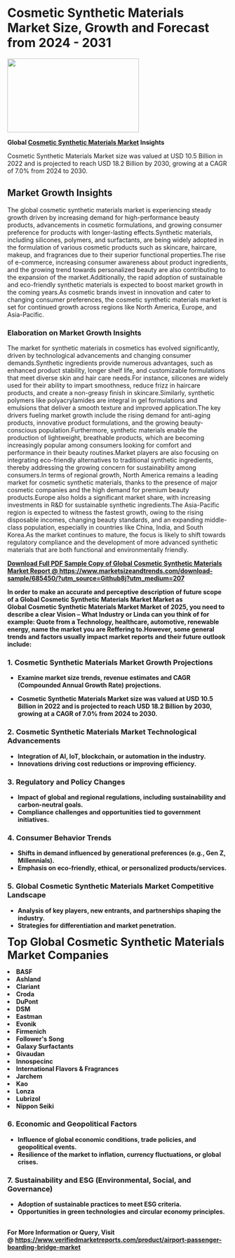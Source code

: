 <H1>Cosmetic Synthetic Materials Market Size, Growth and Forecast from 2024 - 2031</H1><img class="aligncenter size-medium wp-image-584254" src="https://thirdeyenews.in/wp-content/uploads/2024/09/Global-Market-Research-300x168.jpeg" alt="" width="300" height="168" /><p><strong>Global&nbsp;<a href="https://www.marketsizeandtrends.com/download-sample/685450/?utm_source=Github8j?utm_medium=207">Cosmetic Synthetic Materials Market</a> Insights</strong></p><p>Cosmetic Synthetic Materials Market size was valued at USD 10.5 Billion in 2022 and is projected to reach USD 18.2 Billion by 2030, growing at a CAGR of 7.0% from 2024 to 2030.</p><p><h2>Market Growth Insights</h2> <p>The global cosmetic synthetic materials market is experiencing steady growth driven by increasing demand for high-performance beauty products, advancements in cosmetic formulations, and growing consumer preference for products with longer-lasting effects.Synthetic materials, including silicones, polymers, and surfactants, are being widely adopted in the formulation of various cosmetic products such as skincare, haircare, makeup, and fragrances due to their superior functional properties.The rise of e-commerce, increasing consumer awareness about product ingredients, and the growing trend towards personalized beauty are also contributing to the expansion of the market.Additionally, the rapid adoption of sustainable and eco-friendly synthetic materials is expected to boost market growth in the coming years.As cosmetic brands invest in innovation and cater to changing consumer preferences, the cosmetic synthetic materials market is set for continued growth across regions like North America, Europe, and Asia-Pacific.</p> <p><strong><a href="download_sample_link"></a></strong></p> <h3>Elaboration on Market Growth Insights</h3> <p>The market for synthetic materials in cosmetics has evolved significantly, driven by technological advancements and changing consumer demands.Synthetic ingredients provide numerous advantages, such as enhanced product stability, longer shelf life, and customizable formulations that meet diverse skin and hair care needs.For instance, silicones are widely used for their ability to impart smoothness, reduce frizz in haircare products, and create a non-greasy finish in skincare.Similarly, synthetic polymers like polyacrylamides are integral in gel formulations and emulsions that deliver a smooth texture and improved application.The key drivers fueling market growth include the rising demand for anti-aging products, innovative product formulations, and the growing beauty-conscious population.Furthermore, synthetic materials enable the production of lightweight, breathable products, which are becoming increasingly popular among consumers looking for comfort and performance in their beauty routines.Market players are also focusing on integrating eco-friendly alternatives to traditional synthetic ingredients, thereby addressing the growing concern for sustainability among consumers.In terms of regional growth, North America remains a leading market for cosmetic synthetic materials, thanks to the presence of major cosmetic companies and the high demand for premium beauty products.Europe also holds a significant market share, with increasing investments in R&D for sustainable synthetic ingredients.The Asia-Pacific region is expected to witness the fastest growth, owing to the rising disposable incomes, changing beauty standards, and an expanding middle-class population, especially in countries like China, India, and South Korea.As the market continues to mature, the focus is likely to shift towards regulatory compliance and the development of more advanced synthetic materials that are both functional and environmentally friendly.</p> <p><strong><a href="get_more_link"></p><p><span class=""><strong>Download Full PDF Sample Copy of Global Cosmetic Synthetic Materials Market Report</strong> @ <a href="https://www.marketsizeandtrends.com/download-sample/685450/?utm_source=Github8j?utm_medium=207" target="_blank">https://www.marketsizeandtrends.com/download-sample/685450/?utm_source=Github8j?utm_medium=207</a></span></p><p>In order to make an accurate and perceptive description of future scope of a Global&nbsp;Cosmetic Synthetic Materials Market Market as Global&nbsp;Cosmetic Synthetic Materials Market Market of 2025, you need to describe a clear Vision &ndash; What Industry or Linda can you think of for example: Quote from a Technology, healthcare, automotive, renewable energy, name the market you are Reffering to.However, some general trends and factors usually impact market reports and their future outlook include:</p><h3>1.&nbsp;<strong>Cosmetic Synthetic Materials Market Growth Projections</strong></h3><ul><li>Examine market size trends, revenue estimates and CAGR (Compounded Annual Growth Rate) projections.</li><li><p>Cosmetic Synthetic Materials Market size was valued at USD 10.5 Billion in 2022 and is projected to reach USD 18.2 Billion by 2030, growing at a CAGR of 7.0% from 2024 to 2030.</p></li></ul><h3>2.&nbsp;<strong>Cosmetic Synthetic Materials Market Technological Advancements</strong></h3><ul><li>Integration of AI, IoT, blockchain, or automation in the industry.</li><li>Innovations driving cost reductions or improving efficiency.</li></ul><h3>3.&nbsp;<strong>Regulatory and Policy Changes</strong></h3><ul><li>Impact of global and regional regulations, including sustainability and carbon-neutral goals.</li><li>Compliance challenges and opportunities tied to government initiatives.</li></ul><h3>4.&nbsp;<strong>Consumer Behavior Trends</strong></h3><ul><li>Shifts in demand influenced by generational preferences (e.g., Gen Z, Millennials).</li><li>Emphasis on eco-friendly, ethical, or personalized products/services.</li></ul><h3>5.&nbsp;<strong>Global Cosmetic Synthetic Materials Market Competitive Landscape</strong></h3><ul><li>Analysis of key players, new entrants, and partnerships shaping the industry.</li><li>Strategies for differentiation and market penetration.</li></ul><p data-pm-slice="1 1 []"><span style="color: inherit; font-family: inherit; font-size: 25px;">Top Global Cosmetic Synthetic Materials Market Companies</span></p><div class="" data-test-id=""><p><li>BASF</li><li> Ashland</li><li> Clariant</li><li> Croda</li><li> DuPont</li><li> DSM</li><li> Eastman</li><li> Evonik</li><li> Firmenich</li><li> Follower's Song</li><li> Galaxy Surfactants</li><li> Givaudan</li><li> Innospecinc</li><li> International Flavors & Fragrances</li><li> Jarchem</li><li> Kao</li><li> Lonza</li><li> Lubrizol</li><li> Nippon Seiki</li></p></div><h3>6.&nbsp;<strong>Economic and Geopolitical Factors</strong></h3><ul><li>Influence of global economic conditions, trade policies, and geopolitical events.</li><li>Resilience of the market to inflation, currency fluctuations, or global crises.</li></ul><h3>7.&nbsp;<strong>Sustainability and ESG (Environmental, Social, and Governance)</strong></h3><ul><li>Adoption of sustainable practices to meet ESG criteria.</li><li>Opportunities in green technologies and circular economy principles.</li></ul><h2><strong style="font-size: 14px;">For More Information or Query, Visit @&nbsp;</strong><a style="background-color: #ffffff; font-size: 14px;" href="https://www.marketsizeandtrends.com/report/cosmetic-synthetic-materials-market/" target="_blank">https://www.verifiedmarketreports.com/product/airport-passenger-boarding-bridge-market</a></h2>